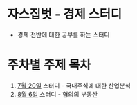 # 자스집벗 - 경제 스터디
- 경제 전반에 대한 공부를 하는 스터디

# 주차별 주제 목차
1. [7월 20일](study/0720.md) 스터디 - 국내주식에 대한 산업분석
2. [8월 6일](study/0806.md) 스터디 - 협의의 부동산

